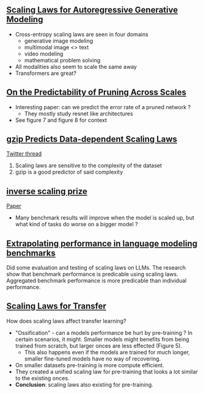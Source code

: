 ## [Scaling Laws for Autoregressive Generative Modeling](https://arxiv.org/pdf/2010.14701)
- Cross-entropy scaling laws are seen in four domains
  - generative image modeling
  - multimodal image <> text
  - video modeling
  - mathematical problem solving
- All modalities also seem to scale the same away
- Transformers are great?

## [On the Predictability of Pruning Across Scales](https://arxiv.org/pdf/2006.10621)
- Interesting paper: can we predict the error rate of a pruned network ? 
  - They mostly study resnet like architectures
- See figure 7 and figure 8 for context

## [gzip Predicts Data-dependent Scaling Laws](https://arxiv.org/pdf/2405.16684)
[Twitter thread](https://x.com/khoomeik/status/1795477359933706272)

1. Scaling laws are sensitive to the complexity of the dataset
2. gzip is a good predictor of said complexity

## [inverse scaling prize](https://github.com/inverse-scaling/prize)
[Paper](https://arxiv.org/pdf/2306.09479)

- Many benchmark results will improve when the model is scaled up, but what kind of tasks do worse on a bigger model ? 

## [Extrapolating performance in language modeling benchmarks](https://epochai.org/files/llm-benchmark-extrapolation.pdf)
Did some evaluation and testing of scaling laws on LLMs. The research show that benchmark performance is predicable using scaling laws. 
Aggregated benchmark performance is more predicable than individual performance.

## [Scaling Laws for Transfer](https://arxiv.org/pdf/2102.01293)
How does scaling laws affect transfer learning? 
- "Ossification" - can a models performance be hurt by pre-training ? In certain scenarios, it might. Smaller models might benefits from being trained from scratch, but larger onces are less effected (Figure 5).
  - This also happens even if the models are trained for much longer, smaller fine-tuned models have no way of recovering.
- On smaller datasets pre-training is more compute efficient.
- They created a unified scaling law for pre-training that looks a lot similar to the existing onces.
- **Conclusion**: scaling laws also existing for pre-training.
